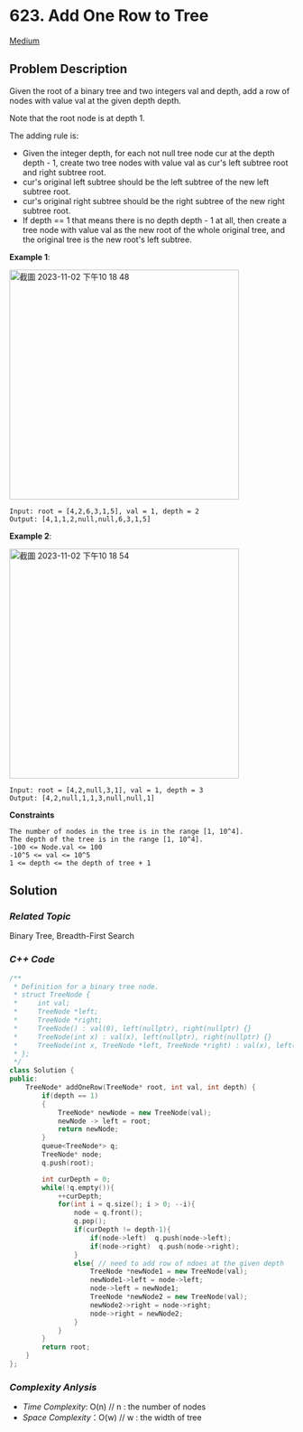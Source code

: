 # 623. Add One Row to Tree
[Medium](https://leetcode.com/problems/add-one-row-to-tree/description/)

## Problem Description

Given the root of a binary tree and two integers val and depth, add a row of nodes with value val at the given depth depth.

Note that the root node is at depth 1.

The adding rule is:

  - Given the integer depth, for each not null tree node cur at the depth depth - 1, create two tree nodes with value val as cur's left subtree root and right subtree root.
  - cur's original left subtree should be the left subtree of the new left subtree root.
  - cur's original right subtree should be the right subtree of the new right subtree root.
  - If depth == 1 that means there is no depth depth - 1 at all, then create a tree node with value val as the new root of the whole original tree, and the original tree is the new root's left subtree.


**Example 1**:

<img width="407" alt="截圖 2023-11-02 下午10 18 48" src="https://github.com/Eddiecc06/LeetCode/assets/18256877/8560f8f4-4fee-4f59-8f7b-cc488ee12067">

```
Input: root = [4,2,6,3,1,5], val = 1, depth = 2
Output: [4,1,1,2,null,null,6,3,1,5]
```
**Example 2**:

<img width="407" alt="截圖 2023-11-02 下午10 18 54" src="https://github.com/Eddiecc06/LeetCode/assets/18256877/2eda0deb-f2ff-4dcf-a129-401a9499866a">

```
Input: root = [4,2,null,3,1], val = 1, depth = 3
Output: [4,2,null,1,1,3,null,null,1]
```

**Constraints**
```
The number of nodes in the tree is in the range [1, 10^4].
The depth of the tree is in the range [1, 10^4].
-100 <= Node.val <= 100
-10^5 <= val <= 10^5
1 <= depth <= the depth of tree + 1
```

## Solution

### _Related Topic_
   Binary Tree, Breadth-First Search

### _C++ Code_
```cpp
/**
 * Definition for a binary tree node.
 * struct TreeNode {
 *     int val;
 *     TreeNode *left;
 *     TreeNode *right;
 *     TreeNode() : val(0), left(nullptr), right(nullptr) {}
 *     TreeNode(int x) : val(x), left(nullptr), right(nullptr) {}
 *     TreeNode(int x, TreeNode *left, TreeNode *right) : val(x), left(left), right(right) {}
 * };
 */
class Solution {
public:
    TreeNode* addOneRow(TreeNode* root, int val, int depth) {
        if(depth == 1)
        {
            TreeNode* newNode = new TreeNode(val);
            newNode -> left = root;
            return newNode;
        }
        queue<TreeNode*> q;
        TreeNode* node;
        q.push(root); 

        int curDepth = 0;
        while(!q.empty()){
            ++curDepth;
            for(int i = q.size(); i > 0; --i){
                node = q.front();
                q.pop();
                if(curDepth != depth-1){
                    if(node->left)  q.push(node->left);
                    if(node->right)  q.push(node->right);
                }
                else{ // need to add row of ndoes at the given depth
                    TreeNode *newNode1 = new TreeNode(val);
                    newNode1->left = node->left;
                    node->left = newNode1;
                    TreeNode *newNode2 = new TreeNode(val);
                    newNode2->right = node->right;
                    node->right = newNode2;
                }
            }
        }
        return root;
    }
};
```

### _Complexity Anlysis_
- _Time Complexity_: O(n) // n : the number of nodes
- _Space Complexity_：O(w) // w : the width of tree
